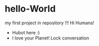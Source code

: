 # hello-World
my first project in repository
!!! 
Hi Humans!
 +  Hubot here :)
 +  I love your Planet!
 Lock conversation

